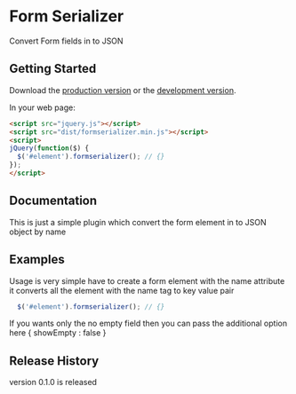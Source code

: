 # Form Serializer

Convert Form fields in to JSON

## Getting Started
Download the [production version][min] or the [development version][max].

[min]: https://raw.github.com/mouly/formserializer/master/dist/formserializer.min.js
[max]: https://raw.github.com/mouly/formserializer/master/dist/formserializer.js

In your web page:

```html
<script src="jquery.js"></script>
<script src="dist/formserializer.min.js"></script>
<script>
jQuery(function($) {
  $('#element').formserializer(); // {}
});
</script>
```

## Documentation
This is just a simple plugin which convert the form element in to JSON object by name


## Examples

Usage is very simple have to create a form element with the name attribute
it converts all the element with the name tag to key value pair

```javascript
  $('#element').formserializer(); // {}
```
If you wants only the no empty field then you can pass the additional option here
{ showEmpty : false }

## Release History
 version 0.1.0 is released
